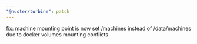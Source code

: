 ```yaml
---
"@nuster/turbine": patch
---
```


fix: machine mounting point is now set /machines instead of /data/machines due to docker volumes mounting conflicts
